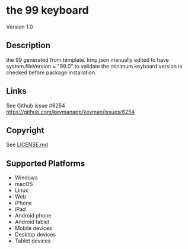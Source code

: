 the 99 keyboard
==============

Version 1.0

Description
-----------
the 99 generated from template. kmp.json manually edited to have system.fileVersion = "99.0"
to validate the minimum keyboard version is checked before package installation.

Links
-----
See Github issue #6254
https://github.com/keymanapp/keyman/issues/6254


Copyright
---------
See [LICENSE.md](LICENSE.md)

Supported Platforms
-------------------
 * Windows
 * macOS
 * Linux
 * Web
 * iPhone
 * iPad
 * Android phone
 * Android tablet
 * Mobile devices
 * Desktop devices
 * Tablet devices

